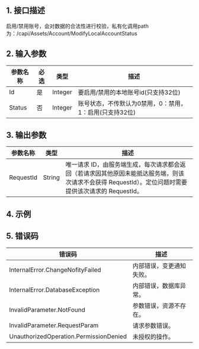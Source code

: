 ## 1. 接口描述




启用/禁用账号，会对数据的合法性进行校验，私有化调用path为：/capi/Assets/Account/ModifyLocalAccountStatus

## 2. 输入参数


| 参数名称 | 必选 | 类型 | 描述 |
|---------|---------|---------|---------|
| Id | 是 | Integer | 要启用/禁用的本地账号id(只支持32位) |
| Status | 否 | Integer | 账号状态，不传默认为0禁用，0：禁用，1：启用(只支持32位) |

## 3. 输出参数

| 参数名称 | 类型 | 描述 |
|---------|---------|---------|
| RequestId | String | 唯一请求 ID，由服务端生成，每次请求都会返回（若请求因其他原因未能抵达服务端，则该次请求不会获得 RequestId）。定位问题时需要提供该次请求的 RequestId。|

## 4. 示例











## 5. 错误码


| 错误码 | 描述 |
|---------|---------|
| InternalError.ChangeNofityFailed | 内部错误，变更通知失败。 |
| InternalError.DatabaseException | 内部错误，数据库异常。 |
| InvalidParameter.NotFound | 参数错误，资源不存在。 |
| InvalidParameter.RequestParam | 请求参数错误。 |
| UnauthorizedOperation.PermissionDenied | 未授权的操作。 |

